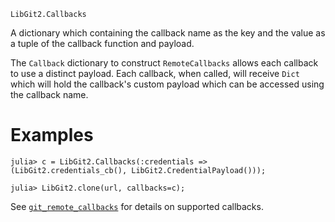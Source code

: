```
LibGit2.Callbacks
```

A dictionary which containing the callback name as the key and the value as a tuple of the callback function and payload.

The `Callback` dictionary to construct `RemoteCallbacks` allows each callback to use a distinct payload. Each callback, when called, will receive `Dict` which will hold the callback's custom payload which can be accessed using the callback name.

# Examples

```julia-repl
julia> c = LibGit2.Callbacks(:credentials => (LibGit2.credentials_cb(), LibGit2.CredentialPayload()));

julia> LibGit2.clone(url, callbacks=c);
```

See [`git_remote_callbacks`](https://libgit2.org/libgit2/#HEAD/type/git_remote_callbacks) for details on supported callbacks.
